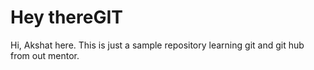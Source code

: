# Hey thereGIT 

Hi, Akshat here. This is just a sample repository learning git and git hub from out mentor.